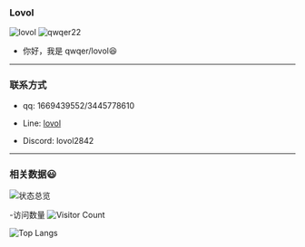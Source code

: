 ### Lovol   

![lovol](https://img.shields.io/badge/lovol_qwqer-pm_nk-blue)
![qwqer22](https://www.helloimg.com/i/2024/10/26/671c8a012ee19.jpg)                     
- 你好，我是 qwqer/lovol😆
 ---
 ### 联系方式
 - qq: 1669439552/3445778610
 
- Line: [lovol](https://line.me/ti/p/JgmZvcM7uB)

- Discord: lovol2842
 
 
 ---
### 相关数据😃
![状态总览](https://github-readme-stats.vercel.app/api?username=qwqer22&show_icons=true&theme=holi&locale=cn)

-访问数量
![Visitor Count](https://profile-counter.glitch.me/qwqer22/count.svg)

![Top Langs](https://github-readme-stats.vercel.app/api/top-langs/?username=qwqer22&layout=compact&theme=tokyonight)
